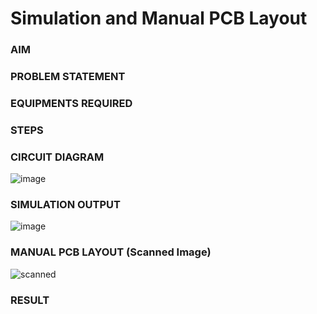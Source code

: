# Simulation and Manual PCB Layout

### AIM

### PROBLEM STATEMENT

### EQUIPMENTS REQUIRED

### STEPS


### CIRCUIT DIAGRAM
![image](https://user-images.githubusercontent.com/75235090/225824384-18309bd4-42b9-4bd0-ace4-53f1299ef55c.png)

### SIMULATION OUTPUT
![image](https://user-images.githubusercontent.com/75235090/225824492-9ca7fef2-f100-4b0d-a75e-66b6e8a67561.png)

### MANUAL PCB LAYOUT (Scanned Image)
![scanned](https://user-images.githubusercontent.com/75235090/225825379-0e5847b9-74ca-4dd3-b5fa-7e85794f8c9e.jpeg)

### RESULT
